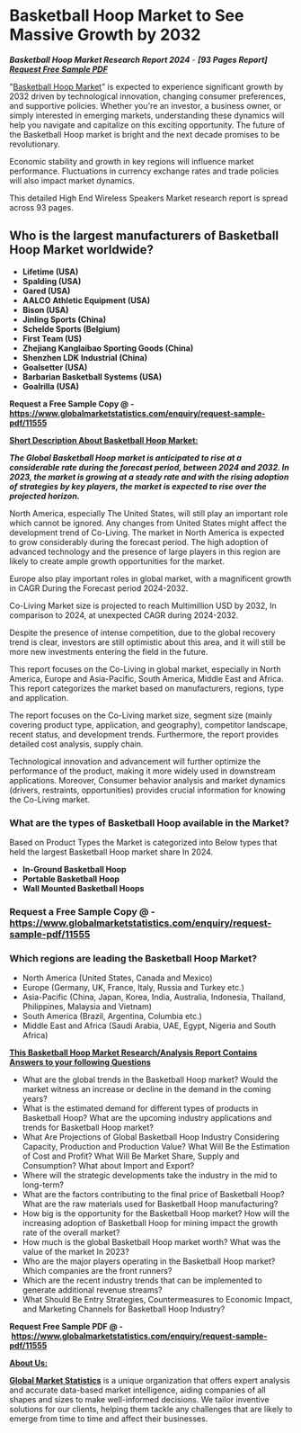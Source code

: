 <h1>Basketball Hoop Market to See Massive Growth by 2032</h1>
<p><em><strong>Basketball Hoop Market Research Report 2024</strong></em>&nbsp;-&nbsp;<em><strong>[93 Pages Report] </strong></em><em><strong><a href="https://www.globalmarketstatistics.com/enquiry/request-sample-pdf/11555">Request Free Sample PDF</a></strong></em></p>
<p>"<a href="https://www.globalmarketstatistics.com/market-reports/basketball-hoop-market-11555">Basketball Hoop Market</a>" is expected to experience significant growth by 2032 driven by technological innovation, changing consumer preferences, and supportive policies. Whether you're an investor, a business owner, or simply interested in emerging markets, understanding these dynamics will help you navigate and capitalize on this exciting opportunity. The future of the&nbsp;Basketball Hoop market is bright and the next decade promises to be revolutionary.</p>
<p>Economic stability and growth in key regions will influence market performance. Fluctuations in currency exchange rates and trade policies will also impact market dynamics.</p>
<p>This detailed&nbsp;High End Wireless Speakers Market research report is spread across 93 pages.</p>
<h2><strong>Who is the largest manufacturers of Basketball Hoop Market worldwide?</strong></h2>
<ul>
<li><strong>Lifetime (USA)</strong></li>
<li><strong>Spalding (USA)</strong></li>
<li><strong>Gared (USA)</strong></li>
<li><strong>AALCO Athletic Equipment (USA)</strong></li>
<li><strong>Bison (USA)</strong></li>
<li><strong>Jinling Sports (China)</strong></li>
<li><strong>Schelde Sports (Belgium)</strong></li>
<li><strong>First Team (US)</strong></li>
<li><strong>Zhejiang Kanglaibao Sporting Goods (China)</strong></li>
<li><strong>Shenzhen LDK Industrial (China)</strong></li>
<li><strong>Goalsetter (USA)</strong></li>
<li><strong>Barbarian Basketball Systems (USA)</strong></li>
<li><strong>Goalrilla (USA)</strong></li>
</ul>
<p><strong>Request a Free Sample Copy @ - <a href="https://www.globalmarketstatistics.com/enquiry/request-sample-pdf/11555">https://www.globalmarketstatistics.com/enquiry/request-sample-pdf/11555</a></strong></p>
<p><strong><u>Short Description About Basketball Hoop Market:</u></strong></p>
<p><strong><em>The Global Basketball Hoop market is anticipated to rise at a considerable rate during the forecast period, between 2024 and 2032. In 2023, the market is growing at a steady rate and with the rising adoption of strategies by key players, the market is expected to rise over the projected horizon.</em></strong></p>
<p>North America, especially The United States, will still play an important role which cannot be ignored. Any changes from United States might affect the development trend of Co-Living. The market in North America is expected to grow considerably during the forecast period. The high adoption of advanced technology and the presence of large players in this region are likely to create ample growth opportunities for the market.</p>
<p>Europe also play important roles in global market, with a magnificent growth in CAGR During the Forecast period 2024-2032.</p>
<p>Co-Living Market size is projected to reach Multimillion USD by 2032, In comparison to 2024, at unexpected CAGR during 2024-2032.</p>
<p>Despite the presence of intense competition, due to the global recovery trend is clear, investors are still optimistic about this area, and it will still be more new investments entering the field in the future.</p>
<p>This report focuses on the Co-Living in global market, especially in North America, Europe and Asia-Pacific, South America, Middle East and Africa. This report categorizes the market based on manufacturers, regions, type and application.</p>
<p>The report focuses on the Co-Living market size, segment size (mainly covering product type, application, and geography), competitor landscape, recent status, and development trends. Furthermore, the report provides detailed cost analysis, supply chain.</p>
<p>Technological innovation and advancement will further optimize the performance of the product, making it more widely used in downstream applications. Moreover, Consumer behavior analysis and market dynamics (drivers, restraints, opportunities) provides crucial information for knowing the Co-Living market.</p>
<h3>What are the types of Basketball Hoop available in the Market?</h3>
<p>Based on Product Types the Market is categorized into Below types that held the largest Basketball Hoop market share In 2024.</p>
<ul>
<li><strong>In-Ground Basketball Hoop</strong></li>
<li><strong>Portable Basketball Hoop</strong></li>
<li><strong>Wall Mounted Basketball Hoops</strong></li>
</ul>
<h3>Request a Free Sample Copy @ - <a href="https://www.globalmarketstatistics.com/enquiry/request-sample-pdf/11555">https://www.globalmarketstatistics.com/enquiry/request-sample-pdf/11555</a></h3>
<h3>Which regions are leading the Basketball Hoop Market?</h3>
<ul>
<li>North America (United States, Canada and Mexico)</li>
<li>Europe (Germany, UK, France, Italy, Russia and Turkey etc.)</li>
<li>Asia-Pacific (China, Japan, Korea, India, Australia, Indonesia, Thailand, Philippines, Malaysia and Vietnam)</li>
<li>South America (Brazil, Argentina, Columbia etc.)</li>
<li>Middle East and Africa (Saudi Arabia, UAE, Egypt, Nigeria and South Africa)</li>
</ul>
<p><strong><u>This Basketball Hoop Market Research/Analysis Report Contains Answers to your following Questions</u></strong></p>
<ul>
<li>What are the global trends in the Basketball Hoop market? Would the market witness an increase or decline in the demand in the coming years?</li>
<li>What is the estimated demand for different types of products in Basketball Hoop? What are the upcoming industry applications and trends for Basketball Hoop market?</li>
<li>What Are Projections of Global Basketball Hoop Industry Considering Capacity, Production and Production Value? What Will Be the Estimation of Cost and Profit? What Will Be Market Share, Supply and Consumption? What about Import and Export?</li>
<li>Where will the strategic developments take the industry in the mid to long-term?</li>
<li>What are the factors contributing to the final price of Basketball Hoop? What are the raw materials used for Basketball Hoop manufacturing?</li>
<li>How big is the opportunity for the Basketball Hoop market? How will the increasing adoption of Basketball Hoop for mining impact the growth rate of the overall market?</li>
<li>How much is the global Basketball Hoop market worth? What was the value of the market In 2023?</li>
<li>Who are the major players operating in the Basketball Hoop market? Which companies are the front runners?</li>
<li>Which are the recent industry trends that can be implemented to generate additional revenue streams?</li>
<li>What Should Be Entry Strategies, Countermeasures to Economic Impact, and Marketing Channels for Basketball Hoop Industry?</li>
</ul>
<p><strong>Request Free Sample PDF @ -&nbsp;<a href="https://www.globalmarketstatistics.com/enquiry/request-sample-pdf/11555">https://www.globalmarketstatistics.com/enquiry/request-sample-pdf/11555</a></strong></p>
<p><strong><u>About Us:</u></strong></p>
<p><strong><a href="https://www.globalmarketstatistics.com/">Global Market Statistics</a></strong> is a unique organization that offers expert analysis and accurate data-based market intelligence, aiding companies of all shapes and sizes to make well-informed decisions. We tailor inventive solutions for our clients, helping them tackle any challenges that are likely to emerge from time to time and affect their businesses.</p>